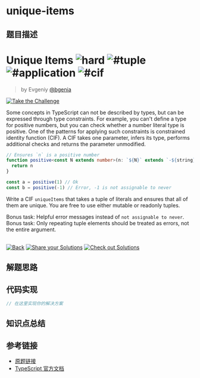 # unique-items

## 题目描述

<!--info-header-start--><h1>Unique Items <img src="https://img.shields.io/badge/-hard-de3d37" alt="hard"/> <img src="https://img.shields.io/badge/-%23tuple-999" alt="#tuple"/> <img src="https://img.shields.io/badge/-%23application-999" alt="#application"/> <img src="https://img.shields.io/badge/-%23cif-999" alt="#cif"/></h1><blockquote><p>by Evgeniy <a href="https://github.com/bgenia" target="_blank">@bgenia</a></p></blockquote><p><a href="https://tsch.js.org/30178/play" target="_blank"><img src="https://img.shields.io/badge/-Take%20the%20Challenge-3178c6?logo=typescript&logoColor=white" alt="Take the Challenge"/></a> </p><!--info-header-end-->

Some concepts in TypeScript can not be described by types, but can be expressed through type constraints. For example, you can't define a type for positive numbers, but you can check whether a number literal type is positive. One of the patterns for applying such constraints is constrained identity function (CIF). A CIF takes one parameter, infers its type, performs additional checks and returns the parameter unmodified.

```ts
// Ensures `n` is a positive number
function positive<const N extends number>(n: `${N}` extends `-${string}` ? never : N) {
  return n
}

const a = positive(1) // Ok
const b = positive(-1) // Error, -1 is not assignable to never
```

Write a CIF `uniqueItems` that takes a tuple of literals and ensures that all of them are unique.
You are free to use either mutable or readonly tuples.

Bonus task: Helpful error messages instead of `not assignable to never`.
Bonus task: Only repeating tuple elements should be treated as errors, not the entire argument.


<!--info-footer-start--><br><a href="../../README.md" target="_blank"><img src="https://img.shields.io/badge/-Back-grey" alt="Back"/></a> <a href="https://tsch.js.org/30178/answer" target="_blank"><img src="https://img.shields.io/badge/-Share%20your%20Solutions-teal" alt="Share your Solutions"/></a> <a href="https://tsch.js.org/30178/solutions" target="_blank"><img src="https://img.shields.io/badge/-Check%20out%20Solutions-de5a77?logo=awesome-lists&logoColor=white" alt="Check out Solutions"/></a> <!--info-footer-end-->

## 解题思路

<!-- 在这里记录你的解题思路和学习笔记 -->

## 代码实现

```typescript
// 在这里实现你的解决方案
```

## 知识点总结

<!-- 在这里总结相关的 TypeScript 知识点 -->

## 参考链接

- [原题链接](https://github.com/type-challenges/type-challenges/tree/main/questions/30178-hard-unique-items)
- [TypeScript 官方文档](https://www.typescriptlang.org/docs/)
